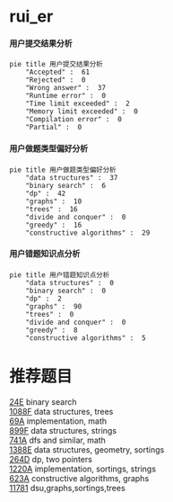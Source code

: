 # rui_er

<!-- tabs:start -->



#### **用户提交结果分析**

```mermaid
pie title 用户提交结果分析
    "Accepted" :  61
    "Rejected" :  0
    "Wrong answer" :  37
    "Runtime error" :  0
    "Time limit exceeded" :  2
    "Memory limit exceeded" :  0
    "Compilation error" :  0
    "Partial" :  0
```

#### **用户做题类型偏好分析**

```mermaid
pie title 用户做题类型偏好分析
    "data structures" :  37
    "binary search" :  6
    "dp" :  42
    "graphs" :  10
    "trees" :  16
    "divide and conquer" :  0
    "greedy" :  16
    "constructive algorithms" :  29
```
#### **用户错题知识点分析**

```mermaid
pie title 用户错题知识点分析
    "data structures" :  0
    "binary search" :  0
    "dp" :  2
    "graphs" :  90
    "trees" :  0
    "divide and conquer" :  0
    "greedy" :  8
    "constructive algorithms" :  5
```



<!-- tabs:end -->
# 推荐题目
[24E](https://codeforces.com/contest/24/problem/E)		binary search		  
[1088F](https://codeforces.com/contest/1088/problem/F)		data structures,
                        trees		  
[69A](https://codeforces.com/contest/69/problem/A)		implementation,
                        math		  
[899F](https://codeforces.com/contest/899/problem/F)		data structures,
                        strings		  
[741A](https://codeforces.com/contest/741/problem/A)		dfs and similar,
                        math		  
[1388E](https://codeforces.com/contest/1388/problem/E)		data structures,
                        geometry,
                        sortings		  
[264D](https://codeforces.com/contest/264/problem/D)		dp,
                        two pointers		  
[1220A](https://codeforces.com/contest/1220/problem/A)		implementation,
                        sortings,
                        strings		  
[623A](https://codeforces.com/contest/623/problem/A)		constructive algorithms,
                        graphs		  
[11781](https://codeforces.com/contest/1178/problem/1)		dsu,graphs,sortings,trees		  

